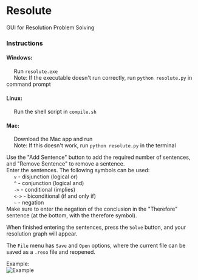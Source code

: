 # Resolute
GUI for Resolution Problem Solving

### Instructions
#### Windows:
&nbsp;&nbsp;&nbsp;&nbsp;&nbsp;Run ```resolute.exe```\
&nbsp;&nbsp;&nbsp;&nbsp;&nbsp;Note: If the executable doesn't run correctly, run ```python resolute.py``` in command prompt

#### Linux:
&nbsp;&nbsp;&nbsp;&nbsp;&nbsp;Run the shell script in ```compile.sh```

#### Mac:
&nbsp;&nbsp;&nbsp;&nbsp;&nbsp;Download the Mac app and run\
&nbsp;&nbsp;&nbsp;&nbsp;&nbsp;Note: If this doesn't work, run ```python resolute.py``` in the terminal

Use the "Add Sentence" button to add the required number of sentences, and "Remove Sentence" to remove a sentence.\
Enter the sentences. The following symbols can be used:\
&nbsp;&nbsp;&nbsp;&nbsp;&nbsp;```v``` - disjunction (logical or)\
&nbsp;&nbsp;&nbsp;&nbsp;&nbsp;```^``` - conjunction (logical and)\
&nbsp;&nbsp;&nbsp;&nbsp;&nbsp;```->``` - conditional (implies)\
&nbsp;&nbsp;&nbsp;&nbsp;&nbsp;```<->``` - biconditional (if and only if)\
&nbsp;&nbsp;&nbsp;&nbsp;&nbsp;```~``` - negation\
Make sure to enter the negation of the conclusion in the "Therefore" sentence (at the bottom, with the therefore symbol).

When finished entering the sentences, press the ```Solve``` button, and your resolution graph will appear.

The ```File``` menu has ```Save``` and ```Open``` options, where the current file can be saved as a ```.reso``` file and reopened.

Example:\
![Example](https://github.com/matthewyoungbar/Resolute/blob/main/img/Example.png?raw=true)
